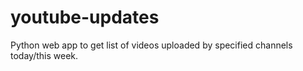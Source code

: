 # youtube-updates
Python web app to get list of videos uploaded by specified channels today/this week. 
